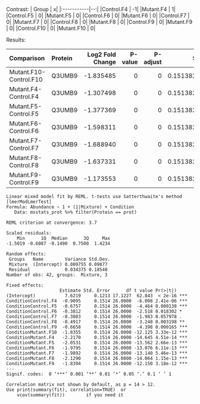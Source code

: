 Contrast:
| Group      |  x|
|:-----------|--:|
|Control.F4  | -1|
|Mutant.F4   |  1|
|Control.F5  |  0|
|Mutant.F5   |  0|
|Control.F6  |  0|
|Mutant.F6   |  0|
|Control.F7  |  0|
|Mutant.F7   |  0|
|Control.F8  |  0|
|Mutant.F8   |  0|
|Control.F9  |  0|
|Mutant.F9   |  0|
|Control.F10 |  0|
|Mutant.F10  |  0|

Results:

|Comparison             |Protein | Log2 Fold Change| P-value| P-adjust|        SE|       DF|
|:----------------------|:-------|----------------:|-------:|--------:|---------:|--------:|
|Mutant.F10-Control.F10 |Q3UMB9  |        -1.835485|       0|        0| 0.1513823| 26.00002|
|Mutant.F4-Control.F4   |Q3UMB9  |        -1.307498|       0|        0| 0.1513823| 26.00002|
|Mutant.F5-Control.F5   |Q3UMB9  |        -1.377369|       0|        0| 0.1513823| 26.00002|
|Mutant.F6-Control.F6   |Q3UMB9  |        -1.598311|       0|        0| 0.1513823| 26.00002|
|Mutant.F7-Control.F7   |Q3UMB9  |        -1.688940|       0|        0| 0.1513823| 26.00002|
|Mutant.F8-Control.F8   |Q3UMB9  |        -1.637331|       0|        0| 0.1513823| 26.00002|
|Mutant.F9-Control.F9   |Q3UMB9  |        -1.173553|       0|        0| 0.1513823| 26.00002|

```
Linear mixed model fit by REML. t-tests use Satterthwaite's method 
[lmerModLmerTest]
Formula: Abundance ~ 1 + (1|Mixture) + Condition
   Data: msstats_prot %>% filter(Protein == prot)

REML criterion at convergence: 3.7

Scaled residuals: 
    Min      1Q  Median      3Q     Max 
-1.5019 -0.6087 -0.1490  0.7500  1.4234 

Random effects:
 Groups   Name        Variance Std.Dev.
 Mixture  (Intercept) 0.009755 0.09877 
 Residual             0.034375 0.18540 
Number of obs: 42, groups:  Mixture, 3

Fixed effects:
                    Estimate Std. Error      df t value Pr(>|t|)    
(Intercept)           7.6219     0.1213 17.1227  62.843  < 2e-16 ***
ConditionControl.F4  -0.9095     0.1514 26.0000  -6.008 2.41e-06 ***
ConditionControl.F5  -0.6757     0.1514 26.0000  -4.464 0.000138 ***
ConditionControl.F6  -0.3812     0.1514 26.0000  -2.518 0.018302 *  
ConditionControl.F7  -0.3003     0.1514 26.0000  -1.983 0.057978 .  
ConditionControl.F8  -0.4917     0.1514 26.0000  -3.248 0.003198 ** 
ConditionControl.F9  -0.6658     0.1514 26.0000  -4.398 0.000165 ***
ConditionMutant.F10  -1.8355     0.1514 26.0000 -12.125 3.33e-12 ***
ConditionMutant.F4   -2.2170     0.1514 26.0000 -14.645 4.51e-14 ***
ConditionMutant.F5   -2.0531     0.1514 26.0000 -13.562 2.66e-13 ***
ConditionMutant.F6   -1.9795     0.1514 26.0000 -13.076 6.11e-13 ***
ConditionMutant.F7   -1.9892     0.1514 26.0000 -13.140 5.46e-13 ***
ConditionMutant.F8   -2.1290     0.1514 26.0000 -14.064 1.15e-13 ***
ConditionMutant.F9   -1.8394     0.1514 26.0000 -12.150 3.18e-12 ***
---
Signif. codes:  0 ‘***’ 0.001 ‘**’ 0.01 ‘*’ 0.05 ‘.’ 0.1 ‘ ’ 1

Correlation matrix not shown by default, as p = 14 > 12.
Use print(summary(fit), correlation=TRUE)  or
    vcov(summary(fit))        if you need it
```
